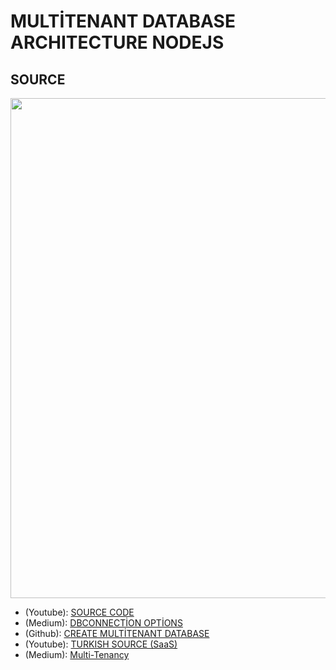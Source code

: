# MULTİTENANT DATABASE ARCHITECTURE NODEJS

## SOURCE

<img src="https://miro.medium.com/max/1400/1*ay3JkGpCCp46JM3Wq-iLIQ.jpeg" width="800">


<ul>
  <li>(Youtube): 
  <a href="https://www.youtube.com/watch?v=mDHuE1R3iPY">
  SOURCE CODE
  </a>
  </li>
  <li>(Medium):
  <a href="https://arunrajeevan.medium.com/understanding-mongoose-connection-options-2b6e73d96de1">
  DBCONNECTİON OPTİONS
  </a>
  </li>
  <li>(Github):
  <a href="https://github.com/deye9/node-multi-tenant">
  CREATE MULTİTENANT DATABASE 
  </a>
  </li>
  <li>(Youtube):
  <a href="https://www.youtube.com/watch?v=i4EsP1cN64g">
  TURKISH SOURCE (SaaS)
  </a>
  </li>
  <li>(Medium):
    <a href="https://medium.com/geekculture/building-a-multi-tenant-app-with-nodejs-mongodb-ec9b5be6e737">
      Multi-Tenancy
    </a>
  </li>
</ul>

